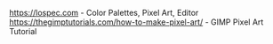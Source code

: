 https://lospec.com - Color Palettes, Pixel Art, Editor
https://thegimptutorials.com/how-to-make-pixel-art/ - GIMP Pixel Art Tutorial
